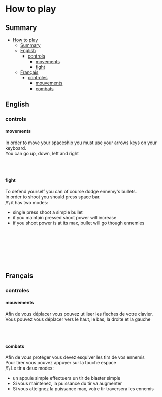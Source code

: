 # How to play

## Summary

- [How to play](#how-to-play)
  - [Summary](#summary)
  - [English](#english)
    - [controls](#controls)
      - [movements](#movements)
      - [fight](#fight)
  - [Français](#français)
    - [controles](#controles)
      - [mouvements](#mouvements)
      - [combats](#combats)

## English

### controls

#### movements

In order to move your spaceship you must use your arrows keys on your keyboard.
<br/>
You can go up, down, left and right

<br/>
<br/>

#### fight

To defend yourself you can of course dodge ennemy's bullets.
<br/>
In order to shoot you should press space bar.
<br/>
/!\ it has two modes:
- single press shoot a simple bullet
- if you maintain pressed shoot power will increase
- if you shoot power is at its max, bullet will go though ennemies

<br/>
<br/>
<br/>
<br/>
<br/>
<br/>

## Français

### controles

#### mouvements

Afin de vous déplacer vous pouvez utiliser les fleches de votre clavier.
<br/>
Vous pouvez vous déplacer vers le haut, le bas, la droite et la gauche

<br/>
<br/>

#### combats

Afin de vous protéger vous devez esquiver les tirs de vos ennemis
<br/>
Pour tirer vous pouvez appuyer sur la touche espace
<br/>
/!\ Le tir a deux modes:
- un appuie simple effectuera un tir de blaster simple
- Si vous maintenez, la puissance du tir va augmenter
- Si vous atteignez la puissance max, votre tir traversera les ennemis

<br/>
<br/>

